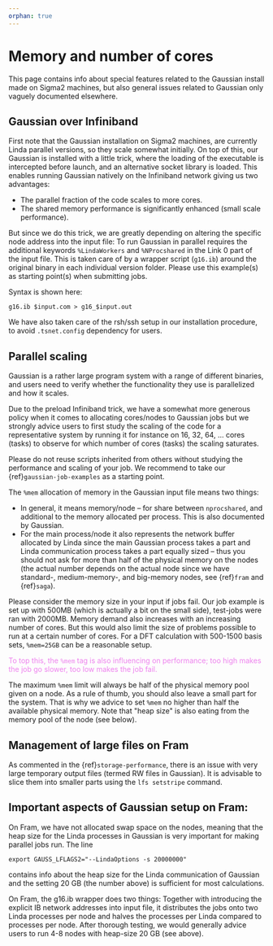 ```yaml
---
orphan: true
---
```


# Memory and number of cores

This page contains info about special features related to the Gaussian install
made on Sigma2 machines, but also general issues related to Gaussian only
vaguely documented elsewhere.


## Gaussian over Infiniband

First note that the Gaussian installation on Sigma2 machines, are currently
Linda parallel versions, so they scale somewhat initially. On top of this, our
Gaussian is installed with a little trick, where the loading of the executable
is intercepted before launch, and an alternative socket library is loaded. This
enables running Gaussian natively on the Infiniband network giving us two
advantages:

* The parallel fraction of the code scales to more cores.
* The shared memory performance is significantly enhanced (small scale performance).

But since we do this trick, we are greatly depending on altering the specific
node address into the input file: To run Gaussian in parallel requires the
additional keywords `%LindaWorkers` and `%NProcshared` in the Link 0 part of
the input file. This is taken care of by a wrapper script (`g16.ib`) around
the original binary in each individual version folder.
Please use this example(s)
as starting point(s) when submitting jobs.

Syntax is shown here:

	g16.ib $input.com > g16_$input.out

We have also taken care of the rsh/ssh setup in our installation procedure, to avoid `.tsnet.config` dependency for users.


## Parallel scaling

Gaussian is a rather large program system with a range of different binaries,
and users need to verify whether the functionality they use is parallelized and
how it scales.

Due to the preload Infiniband trick, we have a somewhat more generous policy
when it comes to allocating cores/nodes to Gaussian jobs but
we strongly advice users to first
study the scaling of the code for a representative system by running it
for instance on 16, 32, 64, ... cores (tasks) to observe for which number of
cores (tasks) the scaling saturates.

Please do not reuse scripts inherited from others without studying the
performance and scaling of your job. We recommend to take our
{ref}`gaussian-job-examples` as a starting point.

The `%mem` allocation of memory in the Gaussian input file means two things:

- In general, it means memory/node – for share between `nprocshared`, and
  additional to the memory allocated per process. This is also documented by
  Gaussian.
- For the main process/node it also represents the network buffer allocated by
  Linda since the main Gaussian process takes a part and Linda communication
  process takes a part equally sized – thus you should not ask for more than
  half of the physical memory on the nodes (the actual number depends on the actual node
  since we have standard-, medium-memory-, and big-memory nodes, see {ref}`fram` and {ref}`saga`).

Please consider the memory size in your input if jobs fail. Our job example is
set up with 500MB (which is actually a bit on the small side), test-jobs were
ran with 2000MB. Memory demand also increases with an increasing number of
cores. But this would also limit the size of problems possible to run at a
certain number of cores. For a DFT calculation with 500-1500 basis sets, `%mem=25GB`
can be a reasonable setup.

<span style="color:violet"> To top this, the `%mem` tag is also influencing on
performance; too high makes the job go slower, too low makes the job
fail.</span>

The maximum `%mem` limit will always be half of the physical memory pool given
on a node. As a rule of thumb, you should also leave a small part for the
system. That is why we advice to set `%mem` no higher than half
the available physical memory. Note that "heap size" is also eating from the memory
pool of the node (see below).


## Management of large files on Fram

As commented in the {ref}`storage-performance`,
there is an issue with very
large temporary output files (termed RW files in Gaussian). It is advisable to
slice them into smaller parts using the `lfs setstripe` command.


## Important aspects of Gaussian setup on Fram:

On Fram, we have not allocated swap space on the nodes, meaning that the heap
size for the Linda processes in Gaussian is very important for making parallel
jobs run. The line

	export GAUSS_LFLAGS2="--LindaOptions -s 20000000"

contains info about the heap size for the Linda communication of Gaussian
and the setting 20 GB (the number above) is sufficient for most calculations.

On Fram, the g16.ib wrapper does two things: Together with introducing the
explicit IB network addresses into input file, it distributes the jobs onto two
Linda processes per node and halves the processes per Linda compared to
processes per node. After thorough testing, we would generally advice users to
run 4-8 nodes with heap-size 20 GB (see above).
